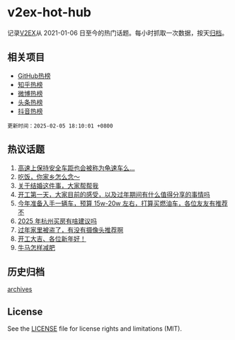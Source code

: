 # v2ex-hot-hub

 记录[V2EX](https://www.v2ex.com/)从 2021-01-06 日至今的热门话题。每小时抓取一次数据，按天[归档](archives)。
 
 ## 相关项目

- [GitHub热榜](https://github.com/lonnyzhang423/github-hot-hub)
- [知乎热榜](https://github.com/lonnyzhang423/zhihu-hot-hub)
- [微博热榜](https://github.com/lonnyzhang423/weibo-hot-hub)
- [头条热榜](https://github.com/lonnyzhang423/toutiao-hot-hub)
- [抖音热榜](https://github.com/lonnyzhang423/douyin-hot-hub)


 `更新时间：2025-02-05 18:10:01 +0800`

## 热议话题

1. [高速上保持安全车距也会被称为龟速车么...](https://www.v2ex.com/t/1108942)
1. [吃饭，你家乡怎么念～](https://www.v2ex.com/t/1108928)
1. [关于结婚这件事，大家帮帮我](https://www.v2ex.com/t/1109072)
1. [开工第一天，大家目前的感受，以及过年期间有什么值得分享的事情吗](https://www.v2ex.com/t/1108923)
1. [今年准备入手一辆车，预算 15w-20w 左右，打算买燃油车，各位友友有推荐不](https://www.v2ex.com/t/1109056)
1. [2025 年杭州买房有啥建议吗](https://www.v2ex.com/t/1108999)
1. [过年家里被盗了，有没有摄像头推荐啊](https://www.v2ex.com/t/1108927)
1. [开工大吉、各位新年好！](https://www.v2ex.com/t/1108924)
1. [牛马怎样减肥](https://www.v2ex.com/t/1108934)

## 历史归档

[archives](archives)

## License

See the [LICENSE](LICENSE) file for license rights and limitations (MIT).
